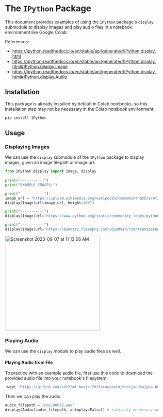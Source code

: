 # The `IPython` Package

This document provides examples of using the `IPython` package's `display` submodule to display images and play audio files in a notebook environment like Google Colab.

References:
  + https://ipython.readthedocs.io/en/stable/api/generated/IPython.display.html
  + https://ipython.readthedocs.io/en/stable/api/generated/IPython.display.html#IPython.display.Image
  + https://ipython.readthedocs.io/en/stable/api/generated/IPython.display.html#IPython.display.Audio


## Installation

This package is already installed by default in Colab notebooks, so this installation step may not be necessary in the Colab notebook environment:

```sh
pip install IPython
```

## Usage

### Displaying Images

We can use the `display` submodule of the `IPython` package to display images, given an image filepath or image url:

```py
from IPython.display import Image, display 
 
print("-----------")
print("EXAMPLE IMAGES:")

print("-----------")
image_url = "https://upload.wikimedia.org/wikipedia/commons/thumb/9/9f/Georgetown_Hoyas_logo.svg/64px-Georgetown_Hoyas_logo.svg.png"
display(Image(url=image_url, height=100))

print("-----------")
display(Image(url="https://www.python.org/static/community_logos/python-powered-w-200x80.png"))

print("-----------")
display(Image(url="https://banner2.cleanpng.com/20190914/tca/transparent-market-icon-news-icon-newspaper-icon-5d7ce8e6009aa0.6164315815684671740025.jpg", height=100))
```

<img width="312" alt="Screenshot 2023-06-07 at 11 13 06 AM" src="https://github.com/prof-rossetti/intro-to-python/assets/1328807/edbbfe69-ea19-4cf6-8355-216d27aa457c">

### Playing Audio

We can use the `display` module to play audio files as well.

#### Playing Audio from File

To practice with an example audio file, first use this code to download the provided audio file into your notebook's filesystem:

```py
!wget "https://github.com/s2t2/ml-music-2023/raw/main/test/audio/pop.00032.wav"
```

Then we can play the audio:

```py
audio_filepath = "pop.00032.wav"
display(Audio(audio_filepath, autoplay=False)) # rate only necessary when passing custom audio data
```



